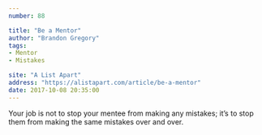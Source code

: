 ```yaml
---
number: 88

title: "Be a Mentor"
author: "Brandon Gregory"
tags:
- Mentor
- Mistakes

site: "A List Apart"
address: "https://alistapart.com/article/be-a-mentor"
date: 2017-10-08 20:35:00
---
```


Your job is not to stop your mentee from making any mistakes; it’s to stop them from making the same mistakes over and over.
